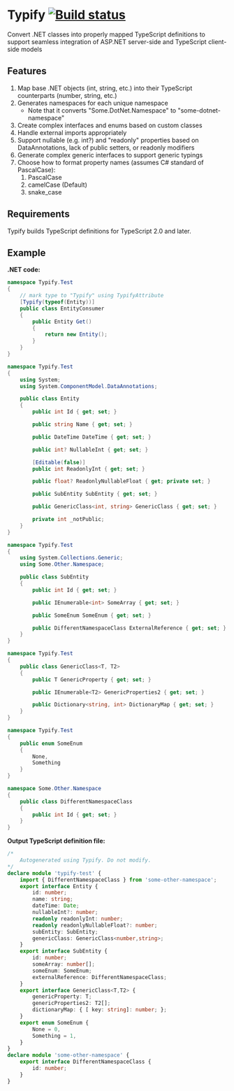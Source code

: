 # Typify [![Build status](https://ci.appveyor.com/api/projects/status/10whg3491rccpje9/branch/master?svg=true)](https://ci.appveyor.com/project/p-ob/typify/branch/master)

Convert .NET classes into properly mapped TypeScript definitions to support 
seamless integration of ASP.NET server-side and TypeScript client-side models

## Features
1. Map base .NET objects (int, string, etc.) into their TypeScript counterparts (number, string, etc.)
1. Generates namespaces for each unique namespace
	- Note that it converts "Some.DotNet.Namespace" to "some-dotnet-namespace"
1. Create complex interfaces and enums based on custom classes
1. Handle external imports appropriately
1. Support nullable (e.g. int?) and "readonly" properties based on DataAnnotations, lack of public setters, or readonly modifiers
1. Generate complex generic interfaces to support generic typings
1. Choose how to format property names (assumes C# standard of PascalCase):
	1. PascalCase
	1. camelCase (Default)
	1. snake_case

## Requirements
Typify builds TypeScript definitions for TypeScript 2.0 and later.

## Example
**.NET code:**
``` csharp
namespace Typify.Test
{
	// mark type to "Typify" using TypifyAttribute
    [Typify(typeof(Entity))]
    public class EntityConsumer
    {
        public Entity Get()
        {
            return new Entity();
        }
    }
}

namespace Typify.Test
{
    using System;
    using System.ComponentModel.DataAnnotations;

    public class Entity
    {
        public int Id { get; set; }

        public string Name { get; set; }

        public DateTime DateTime { get; set; }

        public int? NullableInt { get; set; }

        [Editable(false)]
        public int ReadonlyInt { get; set; }

        public float? ReadonlyNullableFloat { get; private set; }

        public SubEntity SubEntity { get; set; }

        public GenericClass<int, string> GenericClass { get; set; }

        private int _notPublic;
    }
}

namespace Typify.Test
{
    using System.Collections.Generic;
    using Some.Other.Namespace;

    public class SubEntity
    {
        public int Id { get; set; }

        public IEnumerable<int> SomeArray { get; set; }

        public SomeEnum SomeEnum { get; set; }

        public DifferentNamespaceClass ExternalReference { get; set; }
    }
}

namespace Typify.Test
{
    public class GenericClass<T, T2>
    {
        public T GenericProperty { get; set; }

        public IEnumerable<T2> GenericProperties2 { get; set; }

        public Dictionary<string, int> DictionaryMap { get; set; }
    }
}

namespace Typify.Test
{
    public enum SomeEnum
    {
        None,
        Something
    }
}

namespace Some.Other.Namespace
{
    public class DifferentNamespaceClass
    {
        public int Id { get; set; }
    }
}
```

**Output TypeScript definition file:**

``` ts
/*
	Autogenerated using Typify. Do not modify.
*/
declare module 'typify-test' {
	import { DifferentNamespaceClass } from 'some-other-namespace';
	export interface Entity {
		id: number;
		name: string;
		dateTime: Date;
		nullableInt?: number;
		readonly readonlyInt: number;
		readonly readonlyNullableFloat?: number;
		subEntity: SubEntity;
		genericClass: GenericClass<number,string>;
	}
	export interface SubEntity {
		id: number;
		someArray: number[];
		someEnum: SomeEnum;
		externalReference: DifferentNamespaceClass;
	}
	export interface GenericClass<T,T2> {
		genericProperty: T;
		genericProperties2: T2[];
		dictionaryMap: { [ key: string]: number; };
	}
	export enum SomeEnum {
		None = 0,
		Something = 1,
	}
}
declare module 'some-other-namespace' {
	export interface DifferentNamespaceClass {
		id: number;
	}
}
```
